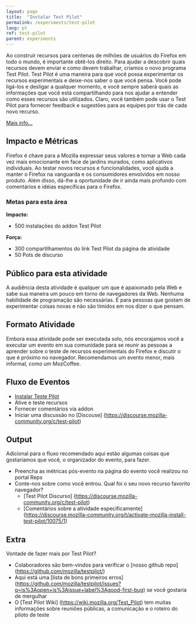 ```yaml
---
layout: page
title:  "Instalar Test Pilot"
permalink: /experiments/test-pilot
lang: pt
ref: test-pilot
parent: experiments
---
```


Ao construir recursos para centenas de milhões de usuários do Firefox em todo o mundo, é importante obtê-los direito. Para ajudar a descobrir quais recursos devem enviar e como devem trabalhar, criamos o novo programa Test Pilot. Test Pilot é uma maneira para que você possa experimentar os recursos experimentais e deixe-nos saber o que você pensa. Você pode ligá-los e desligar a qualquer momento, e você sempre saberá quais as informações que você está compartilhando para nos ajudar a entender como esses recursos são utilizados. Claro, você também pode usar o Test Pilot para fornecer feedback e sugestões para as equipes por trás de cada novo recurso.

[Mais info...](https://blog.mozilla.org/blog/2016/05/10/you-can-help-build-the-future-of-firefox-with-the-new-test-pilot-program/)

## Impacto e Métricas

Firefox é chave para a Mozilla expressar seus valores e tornar a Web cada vez mais emocionante em face de jardins murados, como aplicativos individuais. Ao testar novos recursos e funcionalidades, você ajuda a manter o Firefox na vanguarda e os consumidores envolvidos em nosso produto. Além disso, dá-lhe a oportunidade de ir ainda mais profundo com comentários e idéias específicas para o Firefox.

### Metas para esta área

__Impacto:__

* 500  instalações do addon Test Pilot

__Força:__

* 300 compartilhamentos do link Test Pilot da página de atividade
* 50 Pots de discurso

## Público para esta atividade

A audiência desta atividade é qualquer um que é apaixonado pela Web e sabe sua maneira um pouco em torno de navegadores da Web. Nenhuma habilidade de programação são necessárias. É para pessoas que gostam de experimentar coisas novas e não são tímidos em nos dizer o que pensam.

## Formato Atividade

Embora essa atividade pode ser executada solo, nós encorajamos você a executar um evento em sua comunidade para se reunir as pessoas a aprender sobre o teste de recursos experimentais do Firefox e discutir o que é próximo no navegador. Recomendamos um evento menor, mais informal, como um MozCoffee.

## Fluxo de Eventos

* [Instalar Teste Pilot](http://testpilot.firefox.com/experiments?utm_source=activity.mozilla.community&utm_medium=referral&utm_campaign=moz-community-2016)
* Ative e teste recursos
* Fornecer comentários via addon
* Iniciar uma discussão no [Discouse] (https://discourse.mozilla-community.org/c/test-pilot)

## Output

Adicional para o fluxo recomendado aqui estão algumas coisas que gostaríamos que você, o organizador do evento, para fazer.

* Preencha as métricas pós-evento na página do evento você realizou no portal Reps
* Conte-nos sobre como você entrou. Qual foi o seu novo recurso favorito navegador?
    * [Test Pilot Discurso] (https://discourse.mozilla-community.org/c/test-pilot)
    * [Comentários sobre a atividade especificamente] (https://discourse.mozilla-community.org/t/activate-mozilla-install-test-pilot/10075/1)

## Extra

Vontade de fazer mais por Test Pilot?

* Colaboradores são bem-vindos para verificar o [nosso github repo] (https://github.com/mozilla/testpilot/)
* Aqui está uma [lista de bons primeiros erros] (https://github.com/mozilla/testpilot/issues?q=is%3Aopen+is%3Aissue+label%3Agood-first-bug) se você gostaria de mergulhar
* O [Test Pilot Wiki] (https://wiki.mozilla.org/Test_Pilot) tem muitas informações sobre reuniões públicas, a comunicação e o roteiro do piloto de teste
